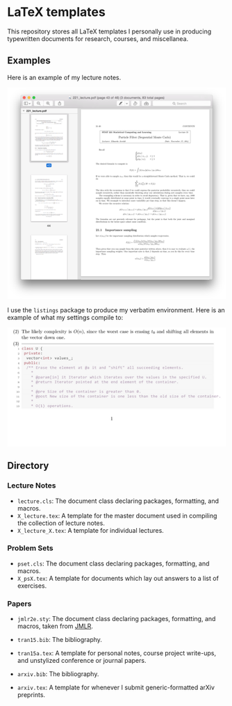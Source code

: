 # LaTeX templates

This repository stores all LaTeX templates I personally use in producing
typewritten documents for research, courses, and miscellanea.

## Examples
Here is an example of my lecture notes.

![](img/notes.png)

I use the `listings` package to produce my verbatim environment. Here is an
example of what my settings compile to:

![](img/listings.png)

## Directory

### Lecture Notes
* `lecture.cls`: The document class declaring packages, formatting, and macros.
* `X_lecture.tex`: A template for the master document used in compiling the
  collection of lecture notes.
* `X_lecture_X.tex`: A template for individual lectures.

### Problem Sets
* `pset.cls`: The document class declaring packages, formatting, and macros.
* `X_psX.tex`: A template for documents which lay out answers to a list of exercises.

### Papers
* `jmlr2e.sty`: The document class declaring packages, formatting, and macros,
  taken from [JMLR](http://www.jmlr.org/author-info.html#Submission).
* `tran15.bib`: The bibliography.
* `tran15a.tex`: A template for personal notes, course project write-ups, and
  unstylized conference or journal papers.

* `arxiv.bib`: The bibliography.
* `arxiv.tex`: A template for whenever I submit generic-formatted arXiv preprints.
